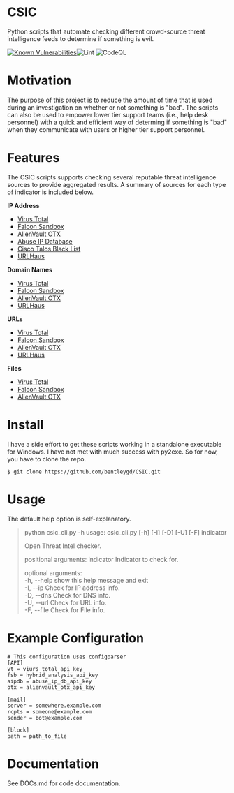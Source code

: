 # CSIC
Python scripts that automate checking different crowd-source threat intelligence feeds to determine if something is evil.

[![Known Vulnerabilities](https://snyk.io/test/github/bentleygd/CSIC/badge.svg?targetFile=requirements.txt)](https://snyk.io/test/github/bentleygd/CSIC?targetFile=requirements.txt)![Lint](https://github.com/bentleygd/CSIC/workflows/Lint/badge.svg) ![CodeQL](https://github.com/bentleygd/CSIC/workflows/CodeQL/badge.svg)

# Motivation
The purpose of this project is to reduce the amount of time that is used during an investigation on whether or not something is "bad".  The scripts can also be used to empower lower tier support teams (i.e., help desk personnel) with a quick and efficient way of determing if something is "bad" when they communicate with users or higher tier support personnel.

# Features
The CSIC scripts supports checking several reputable threat intelligence sources to provide aggregated results.  A summary of sources for each type of indicator is included below.

**IP Address**
- [Virus Total](https://www.virustotal.com/)
- [Falcon Sandbox](https://www.hybrid-analysis.com/)
- [AlienVault OTX](https://otx.alienvault.com/)
- [Abuse IP Database](https://www.abuseipdb.com/)
- [Cisco Talos Black List](https://talosintelligence.com/reputation_center/)
- [URLHaus](https://urlhaus.abuse.ch/)

**Domain Names**
- [Virus Total](https://www.virustotal.com/)
- [Falcon Sandbox](https://www.hybrid-analysis.com/)
- [AlienVault OTX](https://otx.alienvault.com/)
- [URLHaus](https://urlhaus.abuse.ch/)

**URLs**
- [Virus Total](https://www.virustotal.com/)
- [Falcon Sandbox](https://www.hybrid-analysis.com/)
- [AlienVault OTX](https://otx.alienvault.com/)
- [URLHaus](https://urlhaus.abuse.ch/)

**Files**
- [Virus Total](https://www.virustotal.com/)
- [Falcon Sandbox](https://www.hybrid-analysis.com/)
- [AlienVault OTX](https://otx.alienvault.com/)

# Install
I have a side effort to get these scripts working in a standalone executable for Windows.  I have not met with much success with py2exe.  So for now, you have to clone the repo.

`$ git clone https://github.com/bentleygd/CSIC.git`

# Usage
The default help option is self-explanatory.

> python csic_cli.py -h
> usage: csic_cli.py [-h] [-I] [-D] [-U] [-F] indicator
> 
> Open Threat Intel checker.
>
> positional arguments:
>  indicator   Indicator to check for.
>
> optional arguments:<br>
>  -h, --help  show this help message and exit<br>
>  -I, --ip    Check for IP address info.<br>
>  -D, --dns   Check for DNS info.<br>
>  -U, --url   Check for URL info.<br>
>  -F, --file  Check for File info.<br>

# Example Configuration
```
# This configuration uses configparser
[API]
vt = viurs_total_api_key
fsb = hybrid_analysis_api_key
aipdb = abuse_ip_db_api_key
otx = alienvault_otx_api_key
 
[mail]
server = somewhere.example.com
rcpts = someone@example.com
sender = bot@example.com

[block]
path = path_to_file
```

# Documentation
See DOCs.md for code documentation.